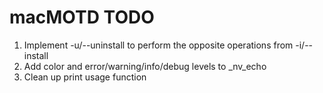 # macMOTD TODO

1. Implement -u/--uninstall to perform the opposite operations from -i/--install
2. Add color and error/warning/info/debug levels to _nv_echo
3. Clean up print usage function
